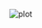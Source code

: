 
![plot](https://github.com/meensrinivasan/tidytuesdaysubmissions/blob/master/week7/percentGDP.png)
